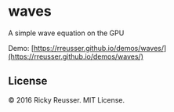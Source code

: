 # waves

A simple wave equation on the GPU

Demo: [https://rreusser.github.io/demos/waves/](https://rreusser.github.io/demos/waves/)

## License
&copy; 2016 Ricky Reusser. MIT License.

